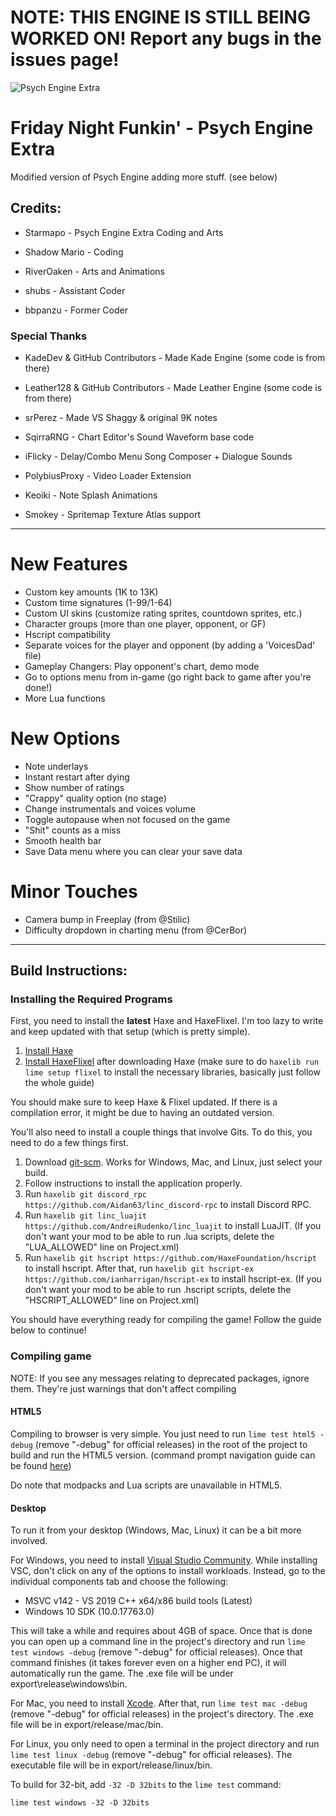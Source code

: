 # NOTE: THIS ENGINE IS STILL BEING WORKED ON! Report any bugs in the issues page!

![Psych Engine Extra](https://user-images.githubusercontent.com/85134252/153526241-9f265b56-ffd1-4452-bb61-c7500471a910.png)

# Friday Night Funkin' - Psych Engine Extra
Modified version of Psych Engine adding more stuff. (see below)

## Credits:
* Starmapo - Psych Engine Extra Coding and Arts

* Shadow Mario - Coding
* RiverOaken - Arts and Animations
* shubs - Assistant Coder
* bbpanzu - Former Coder

### Special Thanks
* KadeDev & GitHub Contributors - Made Kade Engine (some code is from there)
* Leather128 & GitHub Contributors - Made Leather Engine (some code is from there)
* srPerez - Made VS Shaggy & original 9K notes

* SqirraRNG - Chart Editor's Sound Waveform base code
* iFlicky - Delay/Combo Menu Song Composer + Dialogue Sounds
* PolybiusProxy - Video Loader Extension
* Keoiki - Note Splash Animations
* Smokey - Spritemap Texture Atlas support
_____________________________________

# New Features
* Custom key amounts (1K to 13K)
* Custom time signatures (1-99/1-64)
* Custom UI skins (customize rating sprites, countdown sprites, etc.)
* Character groups (more than one player, opponent, or GF)
* Hscript compatibility
* Separate voices for the player and opponent (by adding a 'VoicesDad' file)
* Gameplay Changers: Play opponent's chart, demo mode
* Go to options menu from in-game (go right back to game after you're done!)
* More Lua functions

# New Options
* Note underlays
* Instant restart after dying
* Show number of ratings
* "Crappy" quality option (no stage)
* Change instrumentals and voices volume
* Toggle autopause when not focused on the game
* "Shit" counts as a miss
* Smooth health bar
* Save Data menu where you can clear your save data

# Minor Touches
* Camera bump in Freeplay (from @Stilic)
* Difficulty dropdown in charting menu (from @CerBor)
_____________________________________

## Build Instructions:
### Installing the Required Programs
First, you need to install the **latest** Haxe and HaxeFlixel. I'm too lazy to write and keep updated with that setup (which is pretty simple). 
1. [Install Haxe](https://haxe.org/download/)
2. [Install HaxeFlixel](https://haxeflixel.com/documentation/install-haxeflixel/) after downloading Haxe (make sure to do `haxelib run lime setup flixel` to install the necessary libraries, basically just follow the whole guide)

You should make sure to keep Haxe & Flixel updated. If there is a compilation error, it might be due to having an outdated version.

You'll also need to install a couple things that involve Gits. To do this, you need to do a few things first.
1. Download [git-scm](https://git-scm.com/downloads). Works for Windows, Mac, and Linux, just select your build.
2. Follow instructions to install the application properly.
3. Run `haxelib git discord_rpc https://github.com/Aidan63/linc_discord-rpc` to install Discord RPC.
4. Run `haxelib git linc_luajit https://github.com/AndreiRudenko/linc_luajit` to install LuaJIT. (If you don't want your mod to be able to run .lua scripts, delete the "LUA_ALLOWED" line on Project.xml)
5. Run `haxelib git hscript https://github.com/HaxeFoundation/hscript` to install hscript. After that, run `haxelib git hscript-ex https://github.com/ianharrigan/hscript-ex` to install hscript-ex. (If you don't want your mod to be able to run .hscript scripts, delete the "HSCRIPT_ALLOWED" line on Project.xml)

You should have everything ready for compiling the game! Follow the guide below to continue!

### Compiling game
NOTE: If you see any messages relating to deprecated packages, ignore them. They're just warnings that don't affect compiling

#### HTML5
Compiling to browser is very simple. You just need to run `lime test html5 -debug` (remove "-debug" for official releases) in the root of the project to build and run the HTML5 version. (command prompt navigation guide can be found [here](https://ninjamuffin99.newgrounds.com/news/post/1090480))

Do note that modpacks and Lua scripts are unavailable in HTML5.

#### Desktop
To run it from your desktop (Windows, Mac, Linux) it can be a bit more involved.

For Windows, you need to install [Visual Studio Community](https://visualstudio.microsoft.com/downloads/). While installing VSC, don't click on any of the options to install workloads. Instead, go to the individual components tab and choose the following:
* MSVC v142 - VS 2019 C++ x64/x86 build tools (Latest)
* Windows 10 SDK (10.0.17763.0)

This will take a while and requires about 4GB of space. Once that is done you can open up a command line in the project's directory and run `lime test windows -debug` (remove "-debug" for official releases). Once that command finishes (it takes forever even on a higher end PC), it will automatically run the game. The .exe file will be under export\release\windows\bin.

For Mac, you need to install [Xcode](https://apps.apple.com/us/app/xcode/id497799835). After that, run `lime test mac -debug` (remove "-debug" for official releases) in the project's directory. The .exe file will be in export/release/mac/bin.

For Linux, you only need to open a terminal in the project directory and run `lime test linux -debug` (remove "-debug" for official releases). The executable file will be in export/release/linux/bin.

To build for 32-bit, add `-32 -D 32bits` to the `lime test` command:

`lime test windows -32 -D 32bits`
